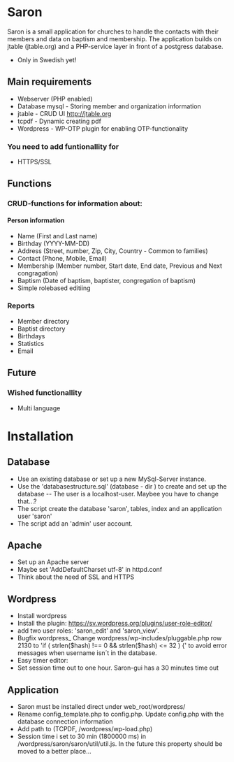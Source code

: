 # Saron
Saron is a small application for churches to handle the contacts with their members and data on baptism and membership. 
The application builds on jtable (jtable.org) and a PHP-service layer in front of a postgress database.
- Only in Swedish yet!

## Main requirements
- Webserver (PHP enabled)
- Database mysql - Storing member and organization information
- jtable - CRUD UI http://jtable.org
- tcpdf - Dynamic creating pdf
- Wordpress - WP-OTP plugin for enabling OTP-functionality

### You need to add funtionallity for
- HTTPS/SSL

## Functions
### CRUD-functions for information about:
#### Person information
- Name (First and Last name)
- Birthday (YYYY-MM-DD)
- Address (Street, number, Zip, City, Country - Common to families)
- Contact (Phone, Mobile, Email)
- Membership (Member number, Start date, End date, Previous and Next congragation)
- Baptism (Date of baptism, baptister, congregation of baptism)
- Simple rolebased editiing
### Reports 
- Member directory
- Baptist directory
- Birthdays
- Statistics
- Email

## Future
### Wished functionallity
- Multi language
# Installation
## Database
- Use an existing database or set up a new MySql-Server instance.
- Use the 'databasestructure.sql' (database - dir ) to create and set up the database 
-- The user is a localhost-user. Maybee you have to change that...? 
- The script create the database 'saron', tables, index and an application user 'saron'
- The script add an 'admin' user account.  

## Apache
- Set up an Apache server
- Maybe set 'AddDefaultCharset utf-8' in httpd.conf 
- Think about the need of SSL and HTTPS

## Wordpress
- Install wordpress
- Install the plugin: https://sv.wordpress.org/plugins/user-role-editor/
- add two user roles: 'saron_edit' and 'saron_view'. 
- Bugfix wordpress_ Change wordpress/wp-includes/pluggable.php row 2130 to 'if ( strlen($hash) !== 0 && strlen($hash) <= 32 ) {' to avoid error messages when username isn´t in the database. 
- Easy timer editor: 
- Set session time out to one hour. Saron-gui has a 30 minutes time out 

## Application
- Saron must be installed direct under web_root/wordpress/
- Rename config_template.php to config.php. Update config.php with the database connection information
- Add path to (TCPDF, /wordpress/wp-load.php)
- Session time i set to 30 min (1800000 ms) in /wordpress/saron/saron/util/util.js. In the future this property should be moved to a better place...
